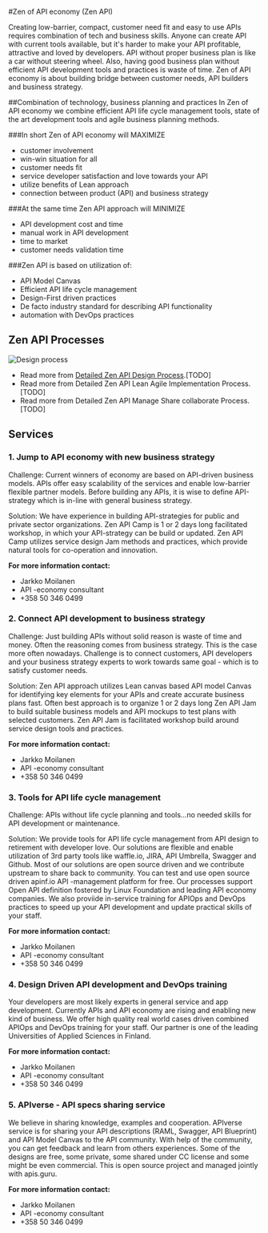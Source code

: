 #Zen of API economy (Zen API)

Creating low-barrier, compact, customer need fit and easy to use APIs requires combination of tech and business skills. Anyone can create API with current tools available, but it's harder to make your API profitable, attractive and loved by developers.  API without proper business plan is like a car without steering wheel. Also, having good business plan without efficient API development tools and practices is waste of time. Zen of API economy is about building bridge between customer needs, API builders and business strategy.

##Combination of technology, business planning and practices
In Zen of API economy we combine efficient API life cycle management tools, state  of the art development tools and agile business planning methods. 

###In short Zen of API economy will MAXIMIZE
* customer involvement
* win-win situation for all
* customer needs fit
* service developer satisfaction and love towards your API
* utilize benefits of Lean approach
* connection between product (API) and business strategy

###At the same time Zen API approach will MINIMIZE
* API development cost and time
* manual work in API development
* time to market
* customer needs validation time


###Zen API is based on utilization of:
* API Model Canvas
* Efficient API life cycle management
* Design-First driven practices
* De facto industry standard for describing  API functionality
* automation with DevOps  practices

## Zen API Processes

![Design process](https://raw.githubusercontent.com/zenapi/description/master/images/apizen-top-level.png)

* Read more from [Detailed Zen API Design Process](https://github.com/zenapi/description/blob/master/zen-api-design-process.md).[TODO]
* Read more from Detailed Zen API Lean Agile Implementation Process.[TODO]
* Read more from Detailed Zen API Manage Share collaborate Process.[TODO]

## Services
### 1. Jump to API economy with new business strategy

Challenge: Current winners of economy are based on API-driven business models. APIs offer easy scalability of the services and enable low-barrier flexible partner models. Before building any APIs, it is wise to define API-strategy which is in-line with general business strategy. 

Solution: We have experience in building API-strategies for public and private sector organizations. Zen API Camp is 1 or 2 days long facilitated workshop, in which your API-strategy can be build or updated. Zen  API Camp utilizes service design Jam methods and practices, which provide natural tools for co-operation and innovation. 

**For more information contact:**
* Jarkko Moilanen
* API -economy  consultant
* +358 50 346 0499

### 2. Connect API development to business strategy

Challenge: Just building APIs without solid reason is waste of time and money. Often the reasoning comes from business strategy. This is the case more often nowadays. Challenge is to connect customers, API developers and your business strategy experts to work towards same goal - which is to satisfy customer needs. 

Solution: Zen API approach utilizes Lean canvas based API model Canvas for identifying key elements for your APIs and create accurate business plans fast. Often best approach is to organize 1 or 2 days long Zen API Jam to build suitable business models and API mockups to test plans with selected customers. Zen API Jam is facilitated workshop build around service design tools and practices. 

**For more information contact:**
* Jarkko Moilanen
* API -economy  consultant
* +358 50 346 0499

### 3. Tools for API life cycle management

Challenge: APIs without life cycle planning and tools...no needed skills for API development or maintenance. 

Solution: We provide tools for API life cycle management from API design to retirement with developer love. Our solutions are flexible and enable utilization of 3rd party tools like waffle.io, JIRA, API Umbrella, Swagger and Github. Most of our solutions are open source driven and we contribute upstream to share back to community. You can test and use open source driven apinf.io  API -management platform for free. Our processes support Open API definition  fostered by Linux Foundation and leading API economy companies. We also proviide in-service training for APIOps and DevOps practices to speed up your API development and update practical skills of your staff. 

**For more information contact:**
* Jarkko Moilanen
* API -economy  consultant
* +358 50 346 0499

### 4. Design Driven API development and DevOps training

Your developers are most likely experts in general service and app development. Currently APIs and API economy are rising and enabling new kind of business. We offer high quality real world cases driven combined APIOps and DevOps training for your staff. Our partner is one of the leading Universities of Applied Sciences in Finland. 

**For more information contact:**
* Jarkko Moilanen
* API -economy  consultant
* +358 50 346 0499

### 5. APIverse - API specs sharing service

We believe in sharing knowledge, examples and cooperation. APIverse service is for sharing your API descriptions (RAML, Swagger, API  Blueprint) and  API Model Canvas to the API community. With help of the community, you can get feedback and  learn from others experiences. Some of the designs are free, some private, some shared under CC license and some might be even commercial. This is open source project and managed jointly with apis.guru. 

**For more information contact:**
* Jarkko Moilanen
* API -economy  consultant
* +358 50 346 0499
